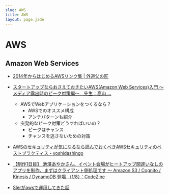 ```yaml
---
slug: AWS
title: AWS
layout: page.jade
---
```


# AWS
## Amazon Web Services

- [2014年からはじめるAWSリンク集 | 外道父の匠](http://blog.father.gedow.net/2014/01/07/aws-links/)
- [スタートアップならおさえておきたいAWS(Amazon Web Services)入門 ～メディア露出時のピーク対策編～　先生：高山 ...](http://www.slideshare.net/schoowebcampus/awsamazon-web-services-29873429)
    - AWSでWebアプリケーションをつくるなら？
        - AWSでのオススメ構成
        - アンチパターンも紹介
    - 突発的なピーク対策どうすればいいの？
        - ピークはチャンス
        - チャンスを逃さないための対策
- [AWSのセキュリティが気になるなら読んでおくべきAWSセキュリティのベストプラクティス - yoshidashingo](http://yoshidashingo.hatenablog.com/entry/2014/08/24/211825)
- [【制作1日目】 池澤あやかさん、イベント会場がヒートアップ間違いなしのアプリを制作、まずはクライアント側処理です ～ Amazon S3 / Cognito / Kinesis / DynamoDB 登場 （1/8）：CodeZine](http://codezine.jp/article/detail/8642)

- [Slerがawsで運用してきた話](http://www.slideshare.net/tenbo07/sleraws)
